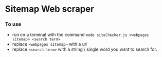 # Sitemap Web scraper

### To use
- run on a terminal with the command `node siteChecker.js <webpages sitemap> <search term>`
- replace `<webpages sitemap>` with a url
- replace `<search term>` with a string / single word you want to search for.
